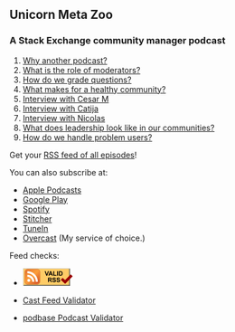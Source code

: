 ## Unicorn Meta Zoo
### A Stack Exchange community manager podcast

1. [Why another podcast?](https://meta.stackexchange.com/questions/326560/unicorn-meta-zoo-1-why-another-podcast)
2. [What is the role of moderators?](https://meta.stackexchange.com/questions/327538/unicorn-meta-zoo-2-what-is-the-role-of-moderators)
3. [How do we grade questions?](https://meta.stackexchange.com/questions/328475/unicorn-meta-zoo-3-how-do-we-grade-questions)
4. [What makes for a healthy community?](https://meta.stackexchange.com/questions/329374/unicorn-meta-zoo-4-what-makes-for-a-healthy-community)
5. [Interview with Cesar M](https://meta.stackexchange.com/questions/330400/unicorn-meta-zoo-5-interview-with-cesar-m)
6. [Interview with Catija](https://meta.stackexchange.com/questions/331248/unicorn-meta-zoo-6-interview-with-catija)
7. [Interview with Nicolas](https://meta.stackexchange.com/questions/332176/unicorn-meta-zoo-7-interview-with-nicolas)
8. [What does leadership look like in our communities?](https://meta.stackexchange.com/questions/332981/unicorn-meta-zoo-8-what-does-leadership-look-like-in-our-communities)
9. [How do we handle problem users?](https://meta.stackexchange.com/questions/333763/unicorn-meta-zoo-9-how-do-we-handle-problem-users)

Get your
[RSS feed of all episodes](https://unicorn-meta-zoo.github.io/index.rss)!

You can also subscribe at:

* [Apple Podcasts](https://podcasts.apple.com/us/podcast/unicorn-meta-zoo/id1457917389)
* [Google Play](https://play.google.com/music/listen?u=0#/ps/If4hnqdflhqxtkrkd7bkomuwa4y)
* [Spotify](https://open.spotify.com/show/0nNUpxfY4jeOQKSy2JjugB)
* [Stitcher](https://www.stitcher.com/podcast/unicorn-meta-zoo)
* [TuneIn](https://tunein.com/podcasts/Technology-Podcasts/Unicorn-Meta-Zoo-p1214621/)
* [Overcast](https://overcast.fm/itunes1457917389/unicorn-meta-zoo)
  (My service of choice.)

Feed checks:

* <a href="https://validator.w3.org/feed/check.cgi?url=https%3A//unicorn-meta-zoo.github.io/index.rss"><img src="valid-rss-rogers.png" alt="[Valid RSS]" title="Validate my RSS feed" /></a>

* [Cast Feed Validator](http://castfeedvalidator.com/?url=https://unicorn-meta-zoo.github.io/index.rss)

* [podbase Podcast Validator](https://podba.se/validate/?url=https://unicorn-meta-zoo.github.io/index.rss)

